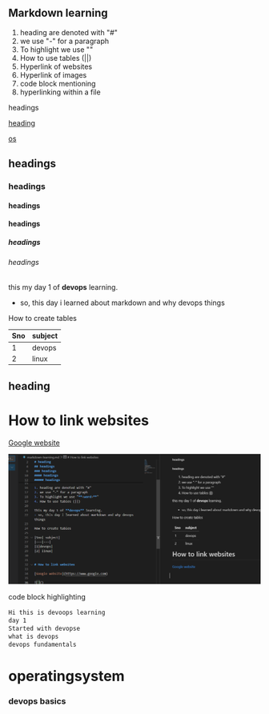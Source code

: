 
Markdown learning
-------

1. heading are denoted with "#"
2. we use "-" for a paragraph
3. To highlight we use "**<word>**"
4. How to use tables (||)
5. Hyperlink of websites
6. Hyperlink of images
7. code block mentioning
8. hyperlinking within a file



headings


 [heading](#devops-basics)

 [os](#operatingsystem)

## headings

### headings

#### headings

#### headings

##### headings

###### headings




this my day 1 of **devops** learning.
- so, this day i learned about markdown and why devops things

How to create tables

|Sno| subject|
|---|---|
|1|devops|
|2| linux|

## heading


# How to link websites

[Google website](https://www.google.com)

![My first image](image.png)

code block highlighting

```
Hi this is devoops learning
day 1
Started with devopse
what is devops
devops fundamentals

```

# operatingsystem

### devops basics